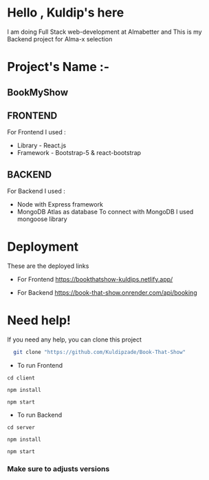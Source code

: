 # Hello , Kuldip's here

I am doing Full Stack web-development at Almabetter and This is my Backend project for Alma-x selection

# Project's Name :-

## BookMyShow

## FRONTEND

For Frontend I used :

- Library - React.js
- Framework - Bootstrap-5 & react-bootstrap

## BACKEND

For Backend I used :

- Node with Express framework
- MongoDB Atlas as database
  To connect with MongoDB I used mongoose library

# Deployment

These are the deployed links

- For Frontend
  https://bookthatshow-kuldips.netlify.app/

- For Backend
  https://book-that-show.onrender.com/api/booking

# Need help!

If you need any help, you can clone this project

```bash
  git clone "https://github.com/Kuldipzade/Book-That-Show"

```

- To run Frontend

```
cd client
```

```
npm install
```

```
npm start
```

- To run Backend

```
cd server
```

```
npm install
```

```
npm start
```

### Make sure to adjusts versions
